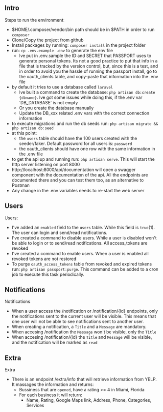 ## Intro
Steps to run the environment:
- $HOME/.composer/vendor/bin path should be in $PATH in order to run `composer`
- Clone/Copy the project from github
- Install packages by running: `composer install` in the project folder
- run: `cp .env.example .env` to generate the env file
    - Ive put in .env.sample the ID and SECRET that PASSPORT uses to generate personal tokens. Its not a good practice to put that info in a file that is tracked by the version control, but, since this is a test, and in order to avoid you the hassle of running the passport install, go to the oauth_clients table, and copy-paste that information into the .env file
- by default it tries to use a database called `laravel`
    - Ive built a command to create the database: `php artisan db:create {dbname}`. Ive got some issues while doing this, if the .env var 'DB_DATABASE' is not empty
    - Or you create the database manually
    - Update the DB_xxx related .env vars with the correct connection information
- to execute migrations and run the db seeds run: `php artisan migrate && php artisan db:seed`
- at this point:
    - the `users` table should have the 100 users created with the seeder/faker. Default password for all users is: `password`
    - the oauth_clients should have one row with the same information in the .env file
- to get the api up and running run: `php artisan serve`. This will start the http server listening on port 8000
- http://localhost:8000/api/documentation will open a swagger component with the documentation of the api. All the endpoints are documented there and you can test them too, as an alternative to Postman
- Any change in the .env variables needs to re-start the web server

## Users

Users:
- I've added an `enabled` field to the `users` table. While this field is `true`(1). The user can login and send/read notifications.
- I've created a command to disable users. While a user is disabled won't be able to login or to send/read notifications. All access_tokens are revoked
- I've created a command to enable users. When a user is enabled all revoked tokens are not restored
- To purge `oauth_access_tokens` table from revoked and expired tokens run: `php artisan passport:purge`. This command can be added to a cron job to execute this task periodically.

## Notifications

Notifications
- When a user access the /notification or /notification/{id} endpoints, only the notifications sent to the current user will be visible. This means that one user will not be able to see notifications sent to another user.
- When creating a notification, a `Title` and a `Message` are mandatory.
- When accesing /notification the `Message` won't be visible, only the `Title`
- When accesing /notification/{id} the `Title` and `Message` will be visible, and the notification will be marked as `read`

## Extra

Extra
- There is an endpoint /extra/info that will retrieve information from YELP. It massages the information and returns:
    - Bussiness that are `opened`, have a rating >= 4 in Miami, Florida
    - For each business it will return:
        - Name, Rating, Google Maps link, Address, Phone, Categories, Services
